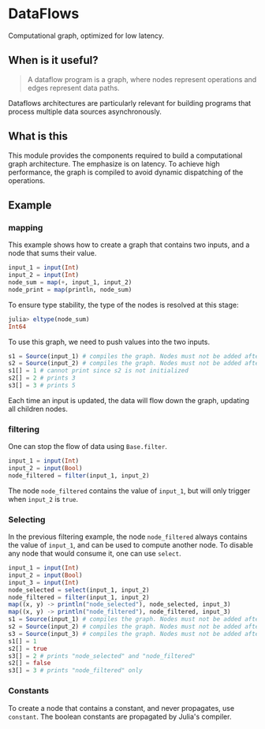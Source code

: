 # DataFlows 

Computational graph, optimized for low latency.

## When is it useful?
> A dataflow program is a graph, where nodes represent operations and edges represent data paths. 

Dataflows architectures are particularly relevant for building programs that process multiple data
sources asynchronously.

## What is this 

This module provides the components required to build a computational graph architecture.
The emphasize is on latency.
To achieve high performance, the graph is compiled to avoid dynamic dispatching of the operations.

## Example

### mapping

This example shows how to create a graph that contains two inputs, and a node that sums their value.
```julia
input_1 = input(Int)
input_2 = input(Int)
node_sum = map(+, input_1, input_2)
node_print = map(println, node_sum)
```
To ensure type stability, the type of the nodes is resolved at this stage:
```julia
julia> eltype(node_sum)
Int64
```

To use this graph, we need to push values into the two inputs.
```julia
s1 = Source(input_1) # compiles the graph. Nodes must not be added afterwards.
s2 = Source(input_2) # compiles the graph. Nodes must not be added afterwards.
s1[] = 1 # cannot print since s2 is not initialized
s2[] = 2 # prints 3
s3[] = 3 # prints 5
```
Each time an input is updated, the data will flow down the graph, 
updating all children nodes.

### filtering

One can stop the flow of data using `Base.filter`.
```julia
input_1 = input(Int)
input_2 = input(Bool)
node_filtered = filter(input_1, input_2)
```
The node `node_filtered` contains the value of `input_1`,
but will only trigger when `input_2` is `true`.

### Selecting
In the previous filtering example, the node `node_filtered` always contains the value of `input_1`,
and can be used to compute another node.
To disable any node that would consume it, one can use `select`.
```julia
input_1 = input(Int)
input_2 = input(Bool)
input_3 = input(Int)
node_selected = select(input_1, input_2)
node_filtered = filter(input_1, input_2)
map((x, y) -> println("node_selected"), node_selected, input_3)
map((x, y) -> println("node_filtered"), node_filtered, input_3)
s1 = Source(input_1) # compiles the graph. Nodes must not be added afterwards.
s2 = Source(input_2) # compiles the graph. Nodes must not be added afterwards.
s3 = Source(input_3) # compiles the graph. Nodes must not be added afterwards.
s1[] = 1
s2[] = true
s3[] = 2 # prints "node_selected" and "node_filtered"
s2[] = false
s3[] = 3 # prints "node_filtered" only
```

### Constants

To create a node that contains a constant, and never propagates, use `constant`.
The boolean constants are propagated by Julia's compiler.

